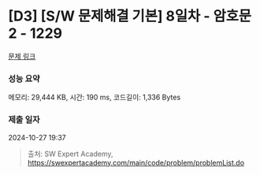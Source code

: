 # [D3] [S/W 문제해결 기본] 8일차 - 암호문2 - 1229 

[문제 링크](https://swexpertacademy.com/main/code/problem/problemDetail.do?contestProbId=AV14yIsqAHYCFAYD) 

### 성능 요약

메모리: 29,444 KB, 시간: 190 ms, 코드길이: 1,336 Bytes

### 제출 일자

2024-10-27 19:37



> 출처: SW Expert Academy, https://swexpertacademy.com/main/code/problem/problemList.do
